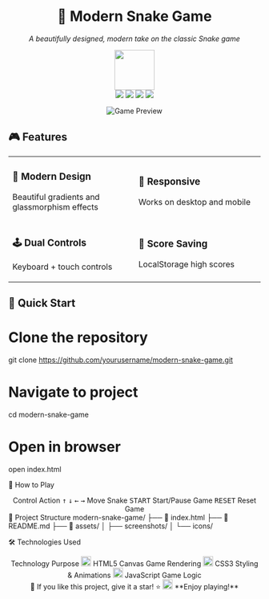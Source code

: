 <h1 align="center">
  🐍 Modern Snake Game 
</h1>

<p align="center">
  <i>A beautifully designed, modern take on the classic Snake game</i>
</p>

<p align="center">
  <img src="https://img.icons8.com/color/96/000000/snake.png" width="80" height="80"/>
  <br/>
  <img src="https://img.shields.io/badge/HTML5-E34F26?style=for-the-badge&logo=html5&logoColor=white" />
  <img src="https://img.shields.io/badge/CSS3-1572B6?style=for-the-badge&logo=css3&logoColor=white" />
  <img src="https://img.shields.io/badge/JavaScript-F7DF1E?style=for-the-badge&logo=javascript&logoColor=black" />
  <img src="https://img.shields.io/badge/Game-Snake-green?style=for-the-badge" />
</p>

<div align="center">

![Game Preview](https://via.placeholder.com/800x450/1a1a2e/00dbde?text=Modern+Snake+Game+Preview)

</div>

## 🎮 Features

<table>
  <tr>
    <td width="50%">
      <h3>🎨 Modern Design</h3>
      <p>Beautiful gradients and glassmorphism effects</p>
    </td>
    <td width="50%">
      <h3>📱 Responsive</h3>
      <p>Works on desktop and mobile</p>
    </td>
  </tr>
  <tr>
    <td>
      <h3>🕹️ Dual Controls</h3>
      <p>Keyboard + touch controls</p>
    </td>
    <td>
      <h3>💾 Score Saving</h3>
      <p>LocalStorage high scores</p>
    </td>
  </tr>
</table>

## 🚀 Quick Start


# Clone the repository
git clone https://github.com/yourusername/modern-snake-game.git

# Navigate to project
cd modern-snake-game

# Open in browser
open index.html

🎯 How to Play
<div align="center">
Control	Action
<kbd>↑</kbd> <kbd>↓</kbd> <kbd>←</kbd> <kbd>→</kbd>	Move Snake
<kbd>START</kbd>	Start/Pause Game
<kbd>RESET</kbd>	Reset Game
</div>
📁 Project Structure
modern-snake-game/
├── 🐍 index.html
├── 📖 README.md
├── 🎨 assets/
│   ├── screenshots/
│   └── icons/

🛠️ Technologies Used
<div align="center">
Technology	Purpose
<img src="https://img.icons8.com/color/48/000000/html-5.png" width="20"/> HTML5 Canvas	Game Rendering
<img src="https://img.icons8.com/color/48/000000/css3.png" width="20"/> CSS3	Styling & Animations
<img src="https://img.icons8.com/color/48/000000/javascript.png" width="20"/> JavaScript	Game Logic
</div>
<div align="center">
🌟 If you like this project, give it a star! ⭐
<img src="https://img.icons8.com/color/48/000000/github.png" width="20"/> **Enjoy playing!**</div><style> .center { display: block; margin-left: auto; margin-right: auto; width: 50%; } </style>
